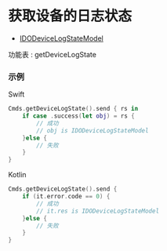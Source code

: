 # 获取设备的日志状态
* [IDODeviceLogStateModel](../model/IDODeviceLogStateModel.md)

功能表 : getDeviceLogState

### 示例

Swift
```swift
Cmds.getDeviceLogState().send { rs in
    if case .success(let obj) = rs {
        // 成功
        // obj is IDODeviceLogStateModel
    }else {
        // 失败
    }
}
```

Kotlin
```kotlin
Cmds.getDeviceLogState().send {
    if (it.error.code == 0) {
        // 成功
        // it.res is IDODeviceLogStateModel
    }else {
        // 失败
    }
}
```
